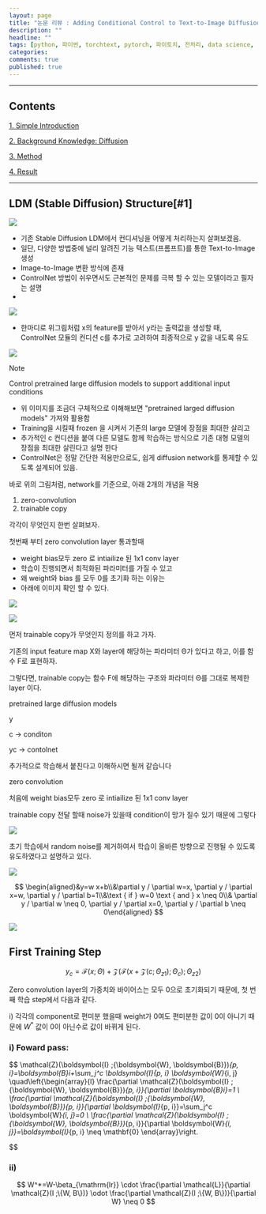 ```yaml
---
layout: page
title: "논문 리뷰 : Adding Conditional Control to Text-to-Image Diffusion Models"
description: ""
headline: ""
tags: [python, 파이썬, torchtext, pytorch, 파이토치, 전처리, data science, 데이터 분석, 딥러닝, 딥러닝 자격증, 머신러닝, 빅데이터]
categories: 
comments: true
published: true
---
```

---

## **Contents**

[1. Simple Introduction](#1)

[2. Background Knowledge: Diffusion]()

[3. Method]()

[4. Result]()


---

## LDM (Stable Diffusion) Structure[#1]


![](https://cdn.mathpix.com/snip/images/g6wV3-r-LChmmQjW3RwFd5Xu3Ti1qGblKFbk-ZYaKzM.original.fullsize.png)



- 기존 Stable Diffusion LDM에서 컨디셔닝을 어떻게 처리하는지 살펴보겠음.
- 일단, 다양한 방법중에 널리 알려진 기능 텍스트(프롬프트)를 통한 Text-to-Image 생성
- Image-to-Image 변환 방식에 존재 
- ControlNet 방법이 쉬우면서도  근본적인 문제를 극복 할 수 있는 모델이라고 필자는 설명
- 



![](https://cdn.mathpix.com/snip/images/VoYPN658c6bfbc-MWSrbW9Y-vBzRtfQOaa-LmB7KdLc.original.fullsize.png)

-  한마디로 위그림처럼 x의 feature를 받아서 y라는 출력값을 생성할 때, ControlNet 모듈의 컨디션 c를 추가로 고려하여 최종적으로 y 값을 내도록 유도


![](https://cdn.mathpix.com/snip/images/2iNLaVfzFVsBGPqYS-NgQp6GYM7n2VpgYNNjT4v2qAU.original.fullsize.png)

> [!NOTE]
> Control pretrained large diffusion models to support additional input conditions
> 


- 위 이미지를 조금더 구체적으로 이해해보면 "pretrained larged diffusion models" 가져와 활용함
-  Training을 시킬때 frozen 을 시켜서 기존의 large 모델에 장점을 최대한 살리고
- 추가적인 c 컨디션을 붙여 다른 모델도 함께 학습하는 방식으로 기존 대형 모델의 장점을 최대한 살린다고 설명 한다
- ControlNet은 정말 간단한 적용만으로도, 쉽게 diffusion network를 통제할 수 있도록 설계되어 있음. 

바로 위의 그림처럼, network를 기준으로, 아래 2개의 개념을 적용

1. zero-convolution
2. trainable copy

각각이 무엇인지 한번 살펴보자.



첫번째 부터  zero convolution layer 통과할때 
- weight bias모두 zero 로 intiailize 된 1x1 conv layer
- 학습이 진행되면서 최적화된 파라미터를 가질 수 있고  
- 왜 weight와 bias 를 모두 0를 초기화 하는 이유는 
- 아래에 이미지 확인 할 수 있다. 


![](https://cdn.mathpix.com/snip/images/48hMZkKzpNTRI-p5QMDH1s6gPNbupxDRMJr0a940aqE.original.fullsize.png)


![](https://cdn.mathpix.com/snip/images/AELbV6cfab3P5IsRuAgEwCEcWc5o17VRhw3qpQHKogM.original.fullsize.png)



먼저 trainable copy가 무엇인지 정의를 하고 가자.

기존의 input feature map X와 layer에 해당하는 파라미터 Θ가 있다고 하고, 이를 함수 F로 표현하자.

그렇다면, trainable copy는 함수 F에 해당하는 구조와 파라미터 Θ를 그대로 복제한 layer 이다.




pretrained large diffusion models 


y 


c -> conditon 


yc -> contolnet 



추가적으로 학습해서 붙친다고 이해하시면 될꺼 같습니다 



zero convolution 

처음에 weight bias모두 zero 로 intiailize 된 1x1 conv layer

trainable copy  전달 할때 noise가 있을때 condition이 망가 질수 있기 때문에 그렇다 



![](https://cdn.mathpix.com/snip/images/17_LDq4pTZ2fpfQ9pDBy_g9RkQBLTXSP_ovGyEN1Fi4.original.fullsize.png)






초기 학습에서 random noise를 제거하여서 학습이 올바른 방향으로 진행될 수 있도록 유도하였다고 설명하고 있다.



![](https://cdn.mathpix.com/snip/images/17_LDq4pTZ2fpfQ9pDBy_g9RkQBLTXSP_ovGyEN1Fi4.original.fullsize.png)

$$ 
\begin{aligned}&y=w x+b\\&\partial y / \partial w=x, \partial y / \partial x=w, \partial y / \partial b=1\\&\text { if } w=0 \text { and } x \neq 0\\& \partial y / \partial w \neq 0, \partial y / \partial x=0, \partial y / \partial b \neq 0\end{aligned}
$$




![](https://cdn.mathpix.com/snip/images/QTON_AlO7DZSwYEf-jhaOc1sX-6WmXrA4qCdjB2TwAs.original.fullsize.png )


## First Training Step 



$$
y_c=\mathcal{F}(x ; \Theta)+\mathcal{Z}\left(\mathcal{F}\left(x+\mathcal{Z}\left(c ; \Theta_{z 1}\right) ; \Theta_c\right) ; \Theta_{z 2}\right)
$$


Zero convolution layer의 가중치와 바이어스는 모두 0으로 초기화되기 때문에, 첫 번째 학습 step에서 다음과 같다.


i) 각각의 component로 편미분 했을때 weight가 0여도 편미분한 값이 0이 아니기 때문에 $W^*$ 값이 0이 아닌수로 값이 바뀌게 된다. 


### i)  Foward pass:


$$
\mathcal{Z}(\boldsymbol{I} ;\{\boldsymbol{W}, \boldsymbol{B}\})_{p, i}=\boldsymbol{B}_i+\sum_j^c \boldsymbol{I}_{p, i} \boldsymbol{W}_{i, j} \quad\left\{\begin{array}{l}
\frac{\partial \mathcal{Z}(\boldsymbol{I} ;\{\boldsymbol{W}, \boldsymbol{B}\})_{p, i}}{\partial \boldsymbol{B}_i}=1 \\
\frac{\partial \mathcal{Z}(\boldsymbol{I} ;\{\boldsymbol{W}, \boldsymbol{B}\})_{p, i}}{\partial \boldsymbol{I}_{p, i}}=\sum_j^c \boldsymbol{W}_{i, j}=0 \\
\frac{\partial \mathcal{Z}(\boldsymbol{I} ;\{\boldsymbol{W}, \boldsymbol{B}\})_{p, i}}{\partial \boldsymbol{W}_{i, j}}=\boldsymbol{I}_{p, i} \neq \mathbf{0}
\end{array}\right.

$$




### ii)
$$
W^*=W-\beta_{\mathrm{lr}} \cdot \frac{\partial \mathcal{L}}{\partial \mathcal{Z}(I ;\{W, B\})} \odot \frac{\partial \mathcal{Z}(I ;\{W, B\})}{\partial W} \neq 0
$$



<style type="text/css">
code.has-jax {font: inherit; font-size: 100%; background: inherit; border: inherit;}
</style>
<script type="text/x-mathjax-config">
MathJax.Hub.Config({
    tex2jax: {
        inlineMath: [['$','$'], ['\\(','\\)']],
        skipTags: ['script', 'noscript', 'style', 'textarea', 'pre'] // 'code' 항목 제거
    },
    "HTML-CSS": {
        availableFonts: ["TeX"]
    },
    TeX: {
        extensions: ["AMSmath.js", "AMSsymbols.js"]
    }
});
MathJax.Hub.Queue(function() {
    var all = MathJax.Hub.getAllJax(), i;
    for(i = 0; i < all.length; i += 1) {
        all[i].SourceElement().parentNode.className += ' has-jax';
    }
});
</script>
<script type="text/javascript" src="https://cdnjs.cloudflare.com/ajax/libs/mathjax/2.7.4/MathJax.js?config=TeX-AMS_HTML-full"></script>

